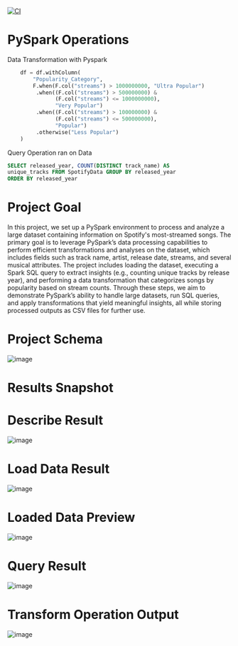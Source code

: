 [![CI](https://github.com/nogibjj/chris_moreira_week_10_Pyspark/actions/workflows/cicd.yml/badge.svg)](https://github.com/nogibjj/chris_moreira_week_10_Pyspark/actions/workflows/cicd.yml)

# PySpark Operations
Data Transformation with Pyspark
```python
    df = df.withColumn(
        "Popularity_Category",
        F.when(F.col("streams") > 1000000000, "Ultra Popular")
         .when((F.col("streams") > 500000000) &
               (F.col("streams") <= 1000000000),
               "Very Popular")
         .when((F.col("streams") > 100000000) &
               (F.col("streams") <= 500000000),
               "Popular")
         .otherwise("Less Popular")
    )
```

Query Operation ran on Data
```sql
SELECT released_year, COUNT(DISTINCT track_name) AS 
unique_tracks FROM SpotifyData GROUP BY released_year 
ORDER BY released_year
```

# Project Goal
In this project, we set up a PySpark environment to process and analyze a large dataset containing information on Spotify's most-streamed songs. The primary goal is to leverage PySpark’s data processing capabilities to perform efficient transformations and analyses on the dataset, which includes fields such as track name, artist, release date, streams, and several musical attributes. The project includes loading the dataset, executing a Spark SQL query to extract insights (e.g., counting unique tracks by release year), and performing a data transformation that categorizes songs by popularity based on stream counts. Through these steps, we aim to demonstrate PySpark’s ability to handle large datasets, run SQL queries, and apply transformations that yield meaningful insights, all while storing processed outputs as CSV files for further use.

# Project Schema
![image](https://github.com/user-attachments/assets/65f0f13e-7555-4fb3-b20b-b17f8ef84e67)

# Results Snapshot
# Describe Result
![image](https://github.com/user-attachments/assets/e45dad13-3410-4fc6-b32b-1b32e94dccf1)

# Load Data Result
![image](https://github.com/user-attachments/assets/bdb6ed6e-17bd-4582-9820-84ab14ab80d2)

# Loaded Data Preview
![image](https://github.com/user-attachments/assets/bee05666-c3a1-46af-acec-73f34adc2972)

# Query Result
![image](https://github.com/user-attachments/assets/02c22086-5d42-47bc-8484-fe29697e9fad)

# Transform Operation Output
![image](https://github.com/user-attachments/assets/7259513f-5577-454e-9f41-cf62eea04969)
